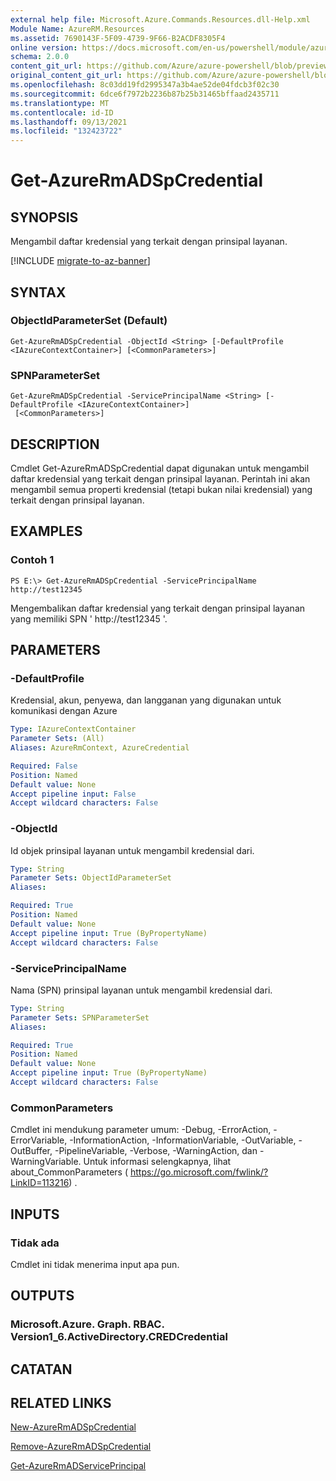 ```yaml
---
external help file: Microsoft.Azure.Commands.Resources.dll-Help.xml
Module Name: AzureRM.Resources
ms.assetid: 7690143F-5F09-4739-9F66-B2ACDF8305F4
online version: https://docs.microsoft.com/en-us/powershell/module/azurerm.resources/get-azurermadspcredential
schema: 2.0.0
content_git_url: https://github.com/Azure/azure-powershell/blob/preview/src/ResourceManager/Resources/Commands.Resources/help/Get-AzureRmADSpCredential.md
original_content_git_url: https://github.com/Azure/azure-powershell/blob/preview/src/ResourceManager/Resources/Commands.Resources/help/Get-AzureRmADSpCredential.md
ms.openlocfilehash: 8c03dd19fd2995347a3b4ae52de04fdcb3f02c30
ms.sourcegitcommit: 6dce6f7972b2236b87b25b31465bffaad2435711
ms.translationtype: MT
ms.contentlocale: id-ID
ms.lasthandoff: 09/13/2021
ms.locfileid: "132423722"
---
```

# Get-AzureRmADSpCredential

## SYNOPSIS
Mengambil daftar kredensial yang terkait dengan prinsipal layanan.

[!INCLUDE [migrate-to-az-banner](../../includes/migrate-to-az-banner.md)]

## SYNTAX

### ObjectIdParameterSet (Default)
```
Get-AzureRmADSpCredential -ObjectId <String> [-DefaultProfile <IAzureContextContainer>] [<CommonParameters>]
```

### SPNParameterSet
```
Get-AzureRmADSpCredential -ServicePrincipalName <String> [-DefaultProfile <IAzureContextContainer>]
 [<CommonParameters>]
```

## DESCRIPTION
Cmdlet Get-AzureRmADSpCredential dapat digunakan untuk mengambil daftar kredensial yang terkait dengan prinsipal layanan.
Perintah ini akan mengambil semua properti kredensial (tetapi bukan nilai kredensial) yang terkait dengan prinsipal layanan.

## EXAMPLES

### Contoh 1
```
PS E:\> Get-AzureRmADSpCredential -ServicePrincipalName http://test12345
```

Mengembalikan daftar kredensial yang terkait dengan prinsipal layanan yang memiliki SPN ' http://test12345 '.

## PARAMETERS

### -DefaultProfile
Kredensial, akun, penyewa, dan langganan yang digunakan untuk komunikasi dengan Azure

```yaml
Type: IAzureContextContainer
Parameter Sets: (All)
Aliases: AzureRmContext, AzureCredential

Required: False
Position: Named
Default value: None
Accept pipeline input: False
Accept wildcard characters: False
```

### -ObjectId
Id objek prinsipal layanan untuk mengambil kredensial dari.

```yaml
Type: String
Parameter Sets: ObjectIdParameterSet
Aliases:

Required: True
Position: Named
Default value: None
Accept pipeline input: True (ByPropertyName)
Accept wildcard characters: False
```

### -ServicePrincipalName
Nama (SPN) prinsipal layanan untuk mengambil kredensial dari.

```yaml
Type: String
Parameter Sets: SPNParameterSet
Aliases:

Required: True
Position: Named
Default value: None
Accept pipeline input: True (ByPropertyName)
Accept wildcard characters: False
```

### CommonParameters
Cmdlet ini mendukung parameter umum: -Debug, -ErrorAction, -ErrorVariable, -InformationAction, -InformationVariable, -OutVariable, -OutBuffer, -PipelineVariable, -Verbose, -WarningAction, dan -WarningVariable. Untuk informasi selengkapnya, lihat about_CommonParameters ( https://go.microsoft.com/fwlink/?LinkID=113216) .

## INPUTS

### Tidak ada
Cmdlet ini tidak menerima input apa pun.

## OUTPUTS

### Microsoft.Azure. Graph. RBAC. Version1_6.ActiveDirectory.CREDCredential

## CATATAN

## RELATED LINKS

[New-AzureRmADSpCredential](./New-AzureRmADSpCredential.md)

[Remove-AzureRmADSpCredential](./Remove-AzureRmADSpCredential.md)

[Get-AzureRmADServicePrincipal](./Get-AzureRmADServicePrincipal.md)


